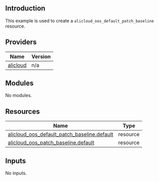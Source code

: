 <!-- BEGIN_TF_DOCS -->
## Introduction

This example is used to create a `alicloud_oos_default_patch_baseline` resource.

## Providers

| Name | Version |
|------|---------|
| <a name="provider_alicloud"></a> [alicloud](#provider\_alicloud) | n/a |

## Modules

No modules.

## Resources

| Name | Type |
|------|------|
| [alicloud_oos_default_patch_baseline.default](https://registry.terraform.io/providers/aliyun/alicloud/latest/docs/resources/oos_default_patch_baseline) | resource |
| [alicloud_oos_patch_baseline.default](https://registry.terraform.io/providers/aliyun/alicloud/latest/docs/resources/oos_patch_baseline) | resource |

## Inputs

No inputs.
<!-- END_TF_DOCS -->    